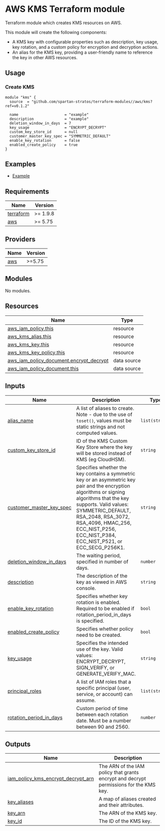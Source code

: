 # AWS KMS Terraform module

Terraform module which creates KMS resources on AWS.

This module will create the following components:

- A KMS key with configurable properties such as description, key usage, key rotation, and a custom policy for
  encryption and decryption actions.
- An alias for the KMS key, providing a user-friendly name to reference the key in other AWS resources.

## Usage

### Create KMS

```hcl
module "kms" {
  source  = "github.com/spartan-stratos/terraform-modules//aws/kms?ref=v0.1.2"

  name                     = "example"
  description              = "example"
  deletion_window_in_days  = 7
  key_usage                = "ENCRYPT_DECRYPT"
  custom_key_store_id      = null
  customer_master_key_spec = "SYMMETRIC_DEFAULT"
  enable_key_rotation      = false
  enabled_create_policy    = true
}
```

## Examples

- [Example](./examples/complete/)

<!-- BEGIN_TF_DOCS -->

## Requirements

| Name                                                                      | Version  |
|---------------------------------------------------------------------------|----------|
| <a name="requirement_terraform"></a> [terraform](#requirement\_terraform) | >= 1.9.8 |
| <a name="requirement_aws"></a> [aws](#requirement\_aws)                   | >= 5.75  |

## Providers

| Name                                              | Version |
|---------------------------------------------------|---------|
| <a name="provider_aws"></a> [aws](#provider\_aws) | \>=5.75 |

## Modules

No modules.

## Resources

| Name                                                                                                                                          | Type        |
|-----------------------------------------------------------------------------------------------------------------------------------------------|-------------|
| [aws_iam_policy.this](https://registry.terraform.io/providers/hashicorp/aws/latest/docs/resources/iam_policy)                                 | resource    |
| [aws_kms_alias.this](https://registry.terraform.io/providers/hashicorp/aws/latest/docs/resources/kms_alias)                                   | resource    |
| [aws_kms_key.this](https://registry.terraform.io/providers/hashicorp/aws/latest/docs/resources/kms_key)                                       | resource    |
| [aws_kms_key_policy.this](https://registry.terraform.io/providers/hashicorp/aws/latest/docs/resources/kms_key_policy)                         | resource    |
| [aws_iam_policy_document.encrypt_decrypt](https://registry.terraform.io/providers/hashicorp/aws/latest/docs/data-sources/iam_policy_document) | data source |
| [aws_iam_policy_document.this](https://registry.terraform.io/providers/hashicorp/aws/latest/docs/data-sources/iam_policy_document)            | data source |

## Inputs

| Name                                                                                                             | Description                                                                                                                                                                                                                                                                                                    | Type           | Default               | Required |
|------------------------------------------------------------------------------------------------------------------|----------------------------------------------------------------------------------------------------------------------------------------------------------------------------------------------------------------------------------------------------------------------------------------------------------------|----------------|-----------------------|:--------:|
| <a name="input_alias_name"></a> [alias\_name](#input\_alias\_name)                                               | A list of aliases to create. Note - due to the use of `toset()`, values must be static strings and not computed values.                                                                                                                                                                                        | `list(string)` | `[]`                  |    no    |
| <a name="input_custom_key_store_id"></a> [custom\_key\_store\_id](#input\_custom\_key\_store\_id)                | ID of the KMS Custom Key Store where the key will be stored instead of KMS (eg CloudHSM).                                                                                                                                                                                                                      | `string`       | `null`                |    no    |
| <a name="input_customer_master_key_spec"></a> [customer\_master\_key\_spec](#input\_customer\_master\_key\_spec) | Specifies whether the key contains a symmetric key or an asymmetric key pair and the encryption algorithms or signing algorithms that the key supports. Valid values: SYMMETRIC\_DEFAULT, RSA\_2048, RSA\_3072, RSA\_4096, HMAC\_256, ECC\_NIST\_P256, ECC\_NIST\_P384, ECC\_NIST\_P521, or ECC\_SECG\_P256K1. | `string`       | `"SYMMETRIC_DEFAULT"` |    no    |
| <a name="input_deletion_window_in_days"></a> [deletion\_window\_in\_days](#input\_deletion\_window\_in\_days)    | The waiting period, specified in number of days.                                                                                                                                                                                                                                                               | `number`       | `7`                   |    no    |
| <a name="input_description"></a> [description](#input\_description)                                              | The description of the key as viewed in AWS console.                                                                                                                                                                                                                                                           | `string`       | `null`                |    no    |
| <a name="input_enable_key_rotation"></a> [enable\_key\_rotation](#input\_enable\_key\_rotation)                  | Specifies whether key rotation is enabled. Required to be enabled if rotation\_period\_in\_days is specified.                                                                                                                                                                                                  | `bool`         | `false`               |    no    |
| <a name="input_enabled_create_policy"></a> [enabled\_create\_policy](#input\_enabled\_create\_policy)            | Specifies whether policy need to be created.                                                                                                                                                                                                                                                                   | `bool`         | `false`               |    no    |
| <a name="input_key_usage"></a> [key\_usage](#input\_key\_usage)                                                  | Specifies the intended use of the key. Valid values: ENCRYPT\_DECRYPT, SIGN\_VERIFY, or GENERATE\_VERIFY\_MAC.                                                                                                                                                                                                 | `string`       | `"ENCRYPT_DECRYPT"`   |    no    |
| <a name="input_principal_roles"></a> [principal\_roles](#input\_principal\_roles)                                | A list of IAM roles that a specific principal (user, service, or account) can assume.                                                                                                                                                                                                                          | `list(string)` | `null`                |    no    |
| <a name="input_rotation_period_in_days"></a> [rotation\_period\_in\_days](#input\_rotation\_period\_in\_days)    | Custom period of time between each rotation date. Must be a number between 90 and 2560.                                                                                                                                                                                                                        | `number`       | `90`                  |    no    |

## Outputs

| Name                                                                                                                                                 | Description                                                                            |
|------------------------------------------------------------------------------------------------------------------------------------------------------|----------------------------------------------------------------------------------------|
| <a name="output_iam_policy_kms_encrypt_decrypt_arn"></a> [iam\_policy\_kms\_encrypt\_decrypt\_arn](#output\_iam\_policy\_kms\_encrypt\_decrypt\_arn) | The ARN of the IAM policy that grants encrypt and decrypt permissions for the KMS key. |
| <a name="output_key_aliases"></a> [key\_aliases](#output\_key\_aliases)                                                                              | A map of aliases created and their attributes.                                         |
| <a name="output_key_arn"></a> [key\_arn](#output\_key\_arn)                                                                                          | The ARN of the KMS key.                                                                |
| <a name="output_key_id"></a> [key\_id](#output\_key\_id)                                                                                             | The ID of the KMS key.                                                                 |

<!-- END_TF_DOCS -->